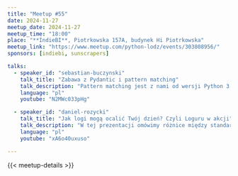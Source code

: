 ```yaml
---
title: "Meetup #55"
date: 2024-11-27
meetup_date: 2024-11-27
meetup_time: "18:00"
place: "**IndieBI**, Piotrkowska 157A, budynek Hi Piotrkowska"
meetup_link: "https://www.meetup.com/python-lodz/events/303808956/"
sponsors: [indiebi, sunscrapers]

talks:
  - speaker_id: "sebastian-buczynski"
    talk_title: "Zabawa z Pydantic i pattern matching"
    talk_description: "Pattern matching jest z nami od wersji Python 3.10. Od momentu wprowadzenia instrukcji match-case, otrzymaliśmy potężne i eleganckie narzędzie do kontroli przepływu programu. Ta prezentacja ma na celu pokazanie rzeczywistego scenariusza obsługi różnych wiadomości pochodzących od brokera, przy użyciu match-case i Pydantic."
    language: "pl"
    youtube: "N2MWc033pHg"

  - speaker_id: "daniel-rozycki"
    talk_title: "Jak logi mogą ocalić Twój dzień? Czyli Loguru w akcji"
    talk_description: "W tej prezentacji omówimy różnice między standardowym loggerem a Loguru, pokażemy, jak efektywnie wykorzystać ustrukturyzowane logi w projekcie oraz podkreślimy znaczenie logów w procesie tworzenia oprogramowania dla zapewnienia wysokiej jakości i niezawodności aplikacji."
    language: "pl"
    youtube: "xA6o40uxuso"

---
```


{{< meetup-details >}}

